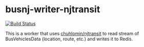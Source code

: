# busnj-writer-njtransit

[![Build Status](https://ci.chuhlomin.com/api/badges/chuhlomin/busnj-writer-njtransit/status.svg)](https://ci.chuhlomin.com/chuhlomin/busnj-writer-njtransit)

This is a worker that uses [chuhlomin/njtransit](https://github.com/chuhlomin/njtransit) to read stream of BusVehiclesData (location, route, etc.) and writes it to Redis.

